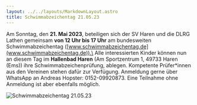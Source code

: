 ```yaml
---
layout: ../../layouts/MarkdownLayout.astro
title: Schwimmabzeichentag 21.05.23
---
```

Am Sonntag, den **21. Mai 2023**, beteiligen sich der SV Haren und die DLRG Lathen gemeinsam **von 12 Uhr bis 17 Uhr** am bundesweiten Schwimmabzeichentag ([www.schwimmabzeichentag.de](www.schwimmabzeichentag.de)).\
Alle interessierten Kinder können nun an diesem Tag im **Hallenbad Haren** (Am Sportzentrum 1, 49733 Haren (Ems)) ihre Schwimmabzeichenprüfung, ablegen. Kompetente Prüfer*innen aus den Vereinen stehen dafür zur Verfügung. 
Anmeldung gerne über WhatsApp an Andreas Hopster: 0152-09920873. Eine Teilnahme ohne Anmeldung ist aber ebenfalls möglich.

![Schwimmabzeichentag 21.05.23](/images/uploads/spezial/schwimmabzeichentag_banner.jpg "Schwimmabzeichentag 21.05.23")